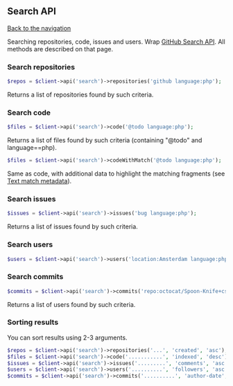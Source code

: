 ## Search API
[Back to the navigation](README.md)

Searching repositories, code, issues and users.
Wrap [GitHub Search API](http://developer.github.com/v3/search/). All methods are described on that page.

### Search repositories

```php
$repos = $client->api('search')->repositories('github language:php');
```

Returns a list of repositories found by such criteria.

### Search code

```php
$files = $client->api('search')->code('@todo language:php');
```

Returns a list of files found by such criteria (containing "@todo" and language==php).

```php
$files = $client->api('search')->codeWithMatch('@todo language:php');
```

Same as code, with additional data to highlight the matching fragments (see [Text match metadata](https://docs.github.com/en/rest/reference/search#text-match-metadata)).

### Search issues

```php
$issues = $client->api('search')->issues('bug language:php');
```

Returns a list of issues found by such criteria.

### Search users

```php
$users = $client->api('search')->users('location:Amsterdam language:php');
```

### Search commits

```php
$commits = $client->api('search')->commits('repo:octocat/Spoon-Knife+css');
```

Returns a list of users found by such criteria.

### Sorting results

You can sort results using 2-3 arguments.

```php
$repos = $client->api('search')->repositories('...', 'created', 'asc');
$files = $client->api('search')->code('...........', 'indexed', 'desc');
$issues = $client->api('search')->issues('.........', 'comments', 'asc');
$users = $client->api('search')->users('..........', 'followers', 'asc');
$commits = $client->api('search')->commits('..........', 'author-date', 'desc');
```
